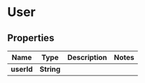 # User

## Properties

Name | Type | Description | Notes
------------ | ------------- | ------------- | -------------
**userId** | **String** |  | 


